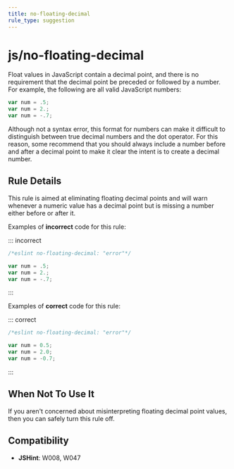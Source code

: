```yaml
---
title: no-floating-decimal
rule_type: suggestion
---
```


# js/no-floating-decimal

Float values in JavaScript contain a decimal point, and there is no requirement that the decimal point be preceded or followed by a number. For example, the following are all valid JavaScript numbers:

```js
var num = .5;
var num = 2.;
var num = -.7;
```

Although not a syntax error, this format for numbers can make it difficult to distinguish between true decimal numbers and the dot operator. For this reason, some recommend that you should always include a number before and after a decimal point to make it clear the intent is to create a decimal number.

## Rule Details

This rule is aimed at eliminating floating decimal points and will warn whenever a numeric value has a decimal point but is missing a number either before or after it.

Examples of **incorrect** code for this rule:

::: incorrect

```js
/*eslint no-floating-decimal: "error"*/

var num = .5;
var num = 2.;
var num = -.7;
```

:::

Examples of **correct** code for this rule:

::: correct

```js
/*eslint no-floating-decimal: "error"*/

var num = 0.5;
var num = 2.0;
var num = -0.7;
```

:::

## When Not To Use It

If you aren't concerned about misinterpreting floating decimal point values, then you can safely turn this rule off.

## Compatibility

- **JSHint**: W008, W047
